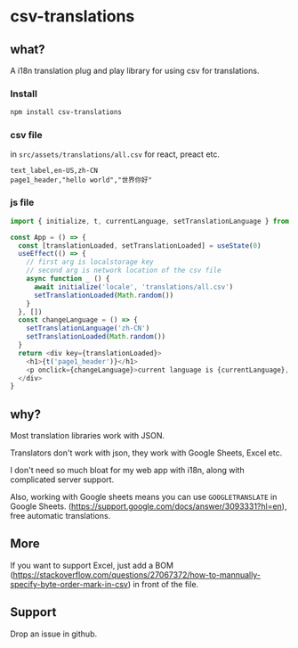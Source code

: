 # csv-translations

## what?

A i18n translation plug and play library for using csv for translations.

### Install

```bash
npm install csv-translations
```

### csv file

in `src/assets/translations/all.csv` for react, preact etc.

```csv
text_label,en-US,zh-CN
page1_header,"hello world","世界你好"
```

### js file

```js
import { initialize, t, currentLanguage, setTranslationLanguage } from 'csv-translations'

const App = () => {
  const [translationLoaded, setTranslationLoaded] = useState(0)
  useEffect(() => {
    // first arg is localstorage key
    // second arg is network location of the csv file
    async function _ () {
      await initialize('locale', 'translations/all.csv')
      setTranslationLoaded(Math.random())
    }
  }, [])
  const changeLanguage = () => {
    setTranslationLanguage('zh-CN')
    setTranslationLoaded(Math.random())
  }
  return <div key={translationLoaded}>
    <h1>{t('page1_header')}</h1>
    <p onclick={changeLanguage}>current language is {currentLanguage}, click me to change.</p>
  </div>
}
```

## why?

Most translation libraries work with JSON.

Translators don't work with json, they work with Google Sheets, Excel etc.

I don't need so much bloat for my web app with i18n, along with complicated server support.

Also, working with Google sheets means you can use `GOOGLETRANSLATE` in Google Sheets. (https://support.google.com/docs/answer/3093331?hl=en), free automatic translations. 

## More

If you want to support Excel, just add a BOM (https://stackoverflow.com/questions/27067372/how-to-mannually-specify-byte-order-mark-in-csv) in front of the file.

## Support

Drop an issue in github. 

